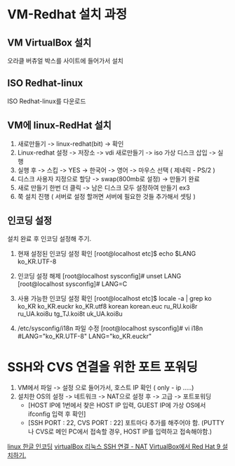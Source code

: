 # VM-Redhat 설치 과정

## VM VirtualBox 설치
오라클 버츄얼 박스를 사이트에 들어가서 설치

## ISO Redhat-linux
ISO Redhat-linux를 다운로드 

## VM에 linux-RedHat 설치
1. 새로만들기 -> linux-redhat(bit) -> 확인
2. Linux-redhat 설정 -> 저장소 -> vdi 새로만들기 -> iso 가상 디스크 삽입 -> 실행
3. 실행 후 -> 스킵 -> YES -> 한국어 -> 영어 -> 마우스 선택 ( 제네릭 - PS/2 )
4. 디스크 사용자 지정으로 할당 -> swap(800mb로 설정) -> 만들기 완료
5. 새로 만들기 한번 더 클릭 -> 남은 디스크 모두 설정하여 만들기 ex3
6. 쭉 설치 진행 ( 서버로 설정 할꺼면 서버에 필요한 것들 추가해서 셋팅 )

## 인코딩 설정
설치 완료 후 인코딩 설정해 주기. 
1. 현재 설정된 인코딩 설정 확인
[root@localhost etc]$ echo $LANG
ko_KR.UTF-8

2. 인코딩 설정 해제
[root@localhost sysconfig]# unset LANG
[root@localhost sysconfig]# LANG=C

3. 사용 가능한 인코딩 설정 확인
[root@localhost etc]$ locale -a | grep ko
ko_KR
ko_KR.euckr
ko_KR.utf8
korean
korean.euc
ru_RU.koi8r
ru_UA.koi8u
tg_TJ.koi8t
uk_UA.koi8u

4. /etc/sysconfig/i18n 파일 수정
[root@localhost sysconfig]# vi i18n 
#LANG="ko_KR.UTF-8"
LANG="ko_KR.euckr"

# SSH와 CVS 연결을 위한 포트 포워딩
1. VM에서 파일 -> 설정 으로 들어가서, 호스트 IP 확인 ( only - ip .....)
2. 설치한 OS의 설정 -> 네트워크 -> NAT으로 설정 후 -> 고급 -> 포트포워딩
	- [HOST IP에 1번에서 찾은 HOST IP 입력, GUEST IP에 가상 OS에서 ifconfig 입력 후 확인]
	- [SSH PORT : 22, CVS PORT : 22] 포트마다 추가를 해주어야 함. (PUTTY나 CVS로 메인 PC에서 접속할 경우, HOST IP를 입력하고 접속해야함.)

[linux 한글 인코딩](http://egloos.zum.com/abctank/v/9215895)
[virtualBox 리눅스 SSH 연결 - NAT](http://zetawiki.com/wiki/VirtualBox_%EB%A6%AC%EB%88%85%EC%8A%A4_SSH_%EC%97%B0%EA%B2%B0_(NAT))
[VirtualBox에서 Red Hat 9 설치하기.](http://m.blog.naver.com/hks8902/220244567429)

